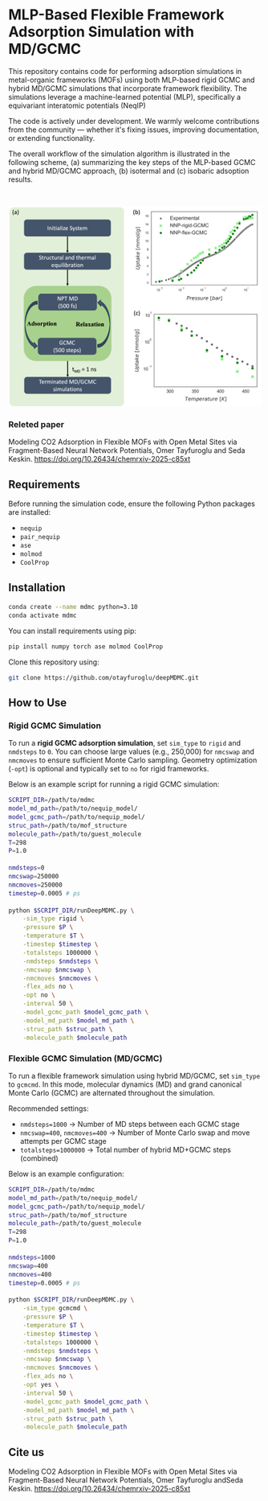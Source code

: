 # MLP-Based Flexible Framework Adsorption Simulation with MD/GCMC

This repository contains code for performing adsorption simulations in metal-organic frameworks (MOFs) using both MLP-based rigid GCMC and hybrid MD/GCMC simulations that incorporate framework flexibility. The simulations leverage a machine-learned potential (MLP), specifically a equivariant interatomic potentials (NeqIP)

The code is actively under development. We warmly welcome contributions from the community — whether it's fixing issues, improving documentation, or extending functionality.

The overall workflow of the simulation algorithm is illustrated in the following scheme, (a) summarizing the key steps of the MLP-based GCMC and hybrid MD/GCMC approach, (b) isotermal and (c) isobaric adsoption results.

<br/>
<p align="center">
  <img src="workflow_ads_2.png" alt="Hybrid MD/GCMC Workflow" width="900"/>
</p>

### Releted paper
Modeling CO2 Adsorption in Flexible MOFs with Open Metal Sites via Fragment-Based Neural Network Potentials, Omer Tayfuroglu and Seda Keskin.
https://doi.org/10.26434/chemrxiv-2025-c85xt

## Requirements

Before running the simulation code, ensure the following Python packages are installed:

- `nequip`
- `pair_nequip`
- `ase`
- `molmod`
- `CoolProp`

## Installation

```bash
conda create --name mdmc python=3.10
conda activate mdmc
```

You can install requirements using pip:

```bash
pip install numpy torch ase molmod CoolProp
```

Clone this repository using:
```bash
git clone https://github.com/otayfuroglu/deepMDMC.git
```



## How to Use

### Rigid GCMC Simulation

To run a **rigid GCMC adsorption simulation**, set `sim_type` to `rigid` and `nmdsteps` to `0`. You can choose large values (e.g., 250,000) for `nmcswap` and `nmcmoves` to ensure sufficient Monte Carlo sampling. Geometry optimization (`-opt`) is optional and typically set to `no` for rigid frameworks.

Below is an example script for running a rigid GCMC simulation:

```bash
SCRIPT_DIR=/path/to/mdmc
model_md_path=/path/to/nequip_model/
model_gcmc_path=/path/to/nequip_model/
struc_path=/path/to/mof_structure
molecule_path=/path/to/guest_molecule
T=298
P=1.0

nmdsteps=0
nmcswap=250000
nmcmoves=250000
timestep=0.0005 # ps

python $SCRIPT_DIR/runDeepMDMC.py \
    -sim_type rigid \
    -pressure $P \
    -temperature $T \
    -timestep $timestep \
    -totalsteps 1000000 \
    -nmdsteps $nmdsteps \
    -nmcswap $nmcswap \
    -nmcmoves $nmcmoves \
    -flex_ads no \
    -opt no \
    -interval 50 \
    -model_gcmc_path $model_gcmc_path \
    -model_md_path $model_md_path \
    -struc_path $struc_path \
    -molecule_path $molecule_path
```

### Flexible GCMC Simulation (MD/GCMC)

To run a flexible framework simulation using hybrid MD/GCMC, set `sim_type` to `gcmcmd`. In this mode, molecular dynamics (MD) and grand canonical Monte Carlo (GCMC) are alternated throughout the simulation.

Recommended settings:
- `nmdsteps=1000` → Number of MD steps between each GCMC stage
- `nmcswap=400`, `nmcmoves=400` → Number of Monte Carlo swap and move attempts per GCMC stage  
- `totalsteps=1000000` → Total number of hybrid MD+GCMC steps (combined)

Below is an example configuration:

```bash
SCRIPT_DIR=/path/to/mdmc
model_md_path=/path/to/nequip_model/
model_gcmc_path=/path/to/nequip_model/
struc_path=/path/to/mof_structure
molecule_path=/path/to/guest_molecule
T=298
P=1.0

nmdsteps=1000
nmcswap=400
nmcmoves=400
timestep=0.0005 # ps

python $SCRIPT_DIR/runDeepMDMC.py \
    -sim_type gcmcmd \
    -pressure $P \
    -temperature $T \
    -timestep $timestep \
    -totalsteps 1000000 \
    -nmdsteps $nmdsteps \
    -nmcswap $nmcswap \
    -nmcmoves $nmcmoves \
    -flex_ads no \
    -opt yes \
    -interval 50 \
    -model_gcmc_path $model_gcmc_path \
    -model_md_path $model_md_path \
    -struc_path $struc_path \
    -molecule_path $molecule_path
```

## Cite us
Modeling CO2 Adsorption in Flexible MOFs with Open Metal Sites via Fragment-Based Neural Network Potentials, Omer Tayfuroglu andSeda Keskin.
https://doi.org/10.26434/chemrxiv-2025-c85xt
